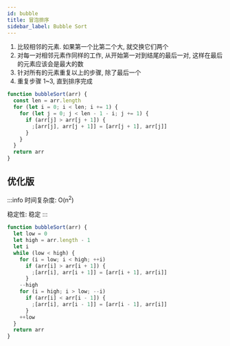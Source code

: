 ```yaml
---
id: bubble
title: 冒泡排序
sidebar_label: Bubble Sort
---
```


1. 比较相邻的元素. 如果第一个比第二个大, 就交换它们两个
2. 对每一对相邻元素作同样的工作, 从开始第一对到结尾的最后一对, 这样在最后的元素应该会是最大的数
3. 针对所有的元素重复以上的步骤, 除了最后一个
4. 重复步骤 1~3, 直到排序完成

```js
function bubbleSort(arr) {
  const len = arr.length
  for (let i = 0; i < len; i += 1) {
    for (let j = 0; j < len - 1 - i; j += 1) {
      if (arr[j] > arr[j + 1]) {
        ;[arr[j], arr[j + 1]] = [arr[j + 1], arr[j]]
      }
    }
  }
  return arr
}
```

## 优化版

:::info
时间复杂度: O(n<sup>2</sup>)

稳定性: 稳定
:::

```js
function bubbleSort(arr) {
  let low = 0
  let high = arr.length - 1
  let i
  while (low < high) {
    for (i = low; i < high; ++i)
      if (arr[i] > arr[i + 1]) {
        ;[arr[i], arr[i + 1]] = [arr[i + 1], arr[i]]
      }
    --high
    for (i = high; i > low; --i)
      if (arr[i] < arr[i - 1]) {
        ;[arr[i], arr[i - 1]] = [arr[i - 1], arr[i]]
      }
    ++low
  }
  return arr
}
```

